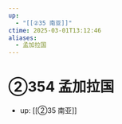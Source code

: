 ```yaml
---
up:
  - "[[②35 南亚]]"
ctime: 2025-03-01T13:12:46
aliases:
  - 孟加拉国
---
```


# ②354 孟加拉国

- up: [[②35 南亚]]

